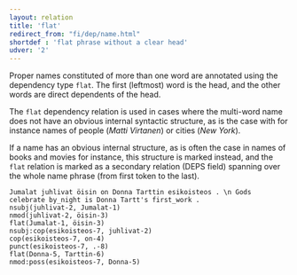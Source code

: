 ```yaml
---
layout: relation
title: 'flat'
redirect_from: "fi/dep/name.html"
shortdef : 'flat phrase without a clear head'
udver: '2'
---
```


Proper names constituted of more than one word are annotated using the dependency type `flat`. The first (leftmost) word is the head, and the other words are direct dependents of the head.

The `flat` dependency relation is used in cases where the multi-word name does not have an obvious internal syntactic structure, as is the case with for instance names of people (*Matti Virtanen*) or cities (*New York*).

If a name has an obvious internal structure, as is often the case in names of books and movies for instance, this structure is marked instead, and the `flat` relation is marked as a secondary relation (DEPS field) spanning over the whole name phrase (from first token to the last).

<!-- fname:name.pdf -->
~~~ sdparse
Jumalat juhlivat öisin on Donna Tarttin esikoisteos . \n Gods celebrate by_night is Donna Tartt's first_work .
nsubj(juhlivat-2, Jumalat-1)
nmod(juhlivat-2, öisin-3)
flat(Jumalat-1, öisin-3)
nsubj:cop(esikoisteos-7, juhlivat-2)
cop(esikoisteos-7, on-4)
punct(esikoisteos-7, .-8)
flat(Donna-5, Tarttin-6)
nmod:poss(esikoisteos-7, Donna-5)
~~~

<!-- Interlanguage links updated Po lis 14 15:35:26 CET 2022 -->
